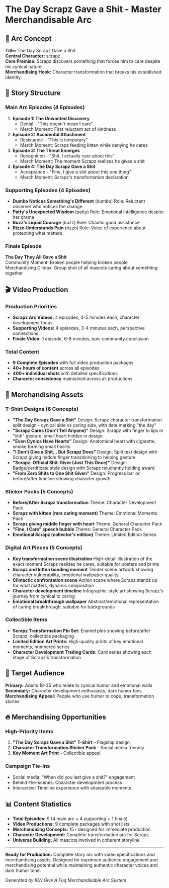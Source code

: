 # The Day Scrapz Gave a Shit - Master Merchandisable Arc

## 🎯 Arc Concept

**Title:** The Day Scrapz Gave a Shit  
**Central Character:** scrapz  
**Core Premise:** Scrapz discovers something that forces him to care despite his cynical nature  
**Merchandising Hook:** Character transformation that breaks his established identity

## 📖 Story Structure

### Main Arc Episodes (4 Episodes)
1. **Episode 1: The Unwanted Discovery**
   - Denial - "This doesn't mean I care"
   - Merch Moment: First reluctant act of kindness
2. **Episode 2: Accidental Attachment**
   - Resistance - "This is temporary"
   - Merch Moment: Scrapz feeding kitten while denying he cares
3. **Episode 3: The Threat Emerges**
   - Recognition - "Shit, I actually care about this"
   - Merch Moment: The moment Scrapz realizes he gives a shit
4. **Episode 4: The Day Scrapz Gave a Shit**
   - Acceptance - "Fine, I give a shit about this one thing"
   - Merch Moment: Scrapz's transformation declaration

### Supporting Episodes (4 Episodes)
- **Dumbo Notices Something's Different** (dumbo)
  Role: Reluctant observer who notices the change
- **Patty's Unexpected Wisdom** (patty)
  Role: Emotional intelligence despite her drama
- **Buzz's Liquid Courage** (buzz)
  Role: Chaotic good assistance
- **Rizzo Understands Pain** (rizzo)
  Role: Voice of experience about protecting what matters

### Finale Episode
**The Day They All Gave a Shit**  
Community Moment: Broken people helping broken people  
Merchandising Climax: Group shot of all mascots caring about something together

## 🎬 Video Production

### Production Priorities
- **Scrapz Arc Videos:** 4 episodes, 4-5 minutes each, character development focus
- **Supporting Videos:** 4 episodes, 3-4 minutes each, perspective connections  
- **Finale Video:** 1 episode, 6-8 minutes, epic community conclusion

### Total Content
- **9 Complete Episodes** with full video production packages
- **40+ hours of content** across all episodes
- **400+ individual shots** with detailed specifications
- **Character consistency** maintained across all productions

## 👕 Merchandising Assets

### T-Shirt Designs (6 Concepts)
- **"The Day Scrapz Gave a Shit"**
  Design: Scrapz character transformation split design - cynical side vs caring side, with date marking "the day"
- **"Scrapz Cares (Don't Tell Anyone)"**
  Design: Scrapz with finger to lips in "shh" gesture, small heart hidden in design
- **"Even Cynics Have Hearts"**
  Design: Anatomical heart with cigarette, smoke forming small hearts
- **"I Don't Give a Shit... But Scrapz Does"**
  Design: Split text design with Scrapz giving middle finger transitioning to helping gesture
- **"Scrapz: Official Shit-Giver (Just This Once)"**
  Design: Badge/certificate style design with Scrapz reluctantly holding award
- **"From Zero Shits to One Shit Given"**
  Design: Progress bar or before/after timeline showing character growth

### Sticker Packs (5 Concepts)
- **Before/After Scrapz transformation**
  Theme: Character Development Pack
- **Scrapz with kitten (rare caring moment)**
  Theme: Emotional Moments Pack
- **Scrapz giving middle finger with heart**
  Theme: General Character Pack
- **"Fine, I Care" speech bubble**
  Theme: General Character Pack
- **Emotional Scrapz (collector's edition)**
  Theme: Limited Edition Series

### Digital Art Pieces (5 Concepts)
- **Key transformation scene illustration**
  High-detail illustration of the exact moment Scrapz realizes he cares, suitable for posters and prints
- **Scrapz and kitten bonding moment**
  Tender scene artwork showing character vulnerability, emotional wallpaper quality
- **Climactic confrontation scene**
  Action scene where Scrapz stands up for what matters, dynamic composition
- **Character development timeline**
  Infographic-style art showing Scrapz's journey from cynical to caring
- **Emotional breakthrough wallpaper**
  Abstract/emotional representation of caring breakthrough, suitable for backgrounds

### Collectible Items
- **Scrapz Transformation Pin Set:** Enamel pins showing before/after Scrapz, collectible packaging
- **Limited Edition Art Prints:** High-quality prints of key emotional moments, numbered series
- **Character Development Trading Cards:** Card series showing each stage of Scrapz's transformation

## 🎯 Target Audience

**Primary:** Adults 18-35 who relate to cynical humor and emotional walls  
**Secondary:** Character development enthusiasts, dark humor fans  
**Merchandising Appeal:** People who use humor to cope, transformation stories

## 🔥 Merchandising Opportunities

### High-Priority Items
1. **"The Day Scrapz Gave a Shit" T-Shirt** - Flagship design
2. **Character Transformation Sticker Pack** - Social media friendly
3. **Key Moment Art Print** - Collectible appeal

### Campaign Tie-Ins
- Social media: "When did you last give a shit?" engagement
- Behind-the-scenes: Character development process
- Interactive: Timeline experience with shareable moments

## 📊 Content Statistics

- **Total Episodes:** 9 (4 main arc + 4 supporting + 1 finale)
- **Video Productions:** 9 complete packages with shot lists
- **Merchandising Concepts:** 15+ designed for immediate production
- **Character Development:** Complete transformation arc for Scrapz
- **Universe Building:** All mascots involved in coherent storyline

---

**Ready for Production:** Complete story arc with video specifications and merchandising assets. Designed for maximum audience engagement and merchandising potential while maintaining authentic character voices and dark humor tone.

*Generated by ION Give A Fuq Merchandisable Arc System*
